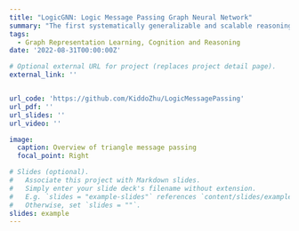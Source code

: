 ```yaml
---
title: "LogicGNN: Logic Message Passing Graph Neural Network"
summary: "The first systematically generalizable and scalable reasoning model on KG. It models one-step logic inference as triangle update on graph inspired by logic programming and formalize it under the designed GNN framework. By recursively applying triangle updates, the model could reason with logic rules of any length with strong scalability. It can also identify reasonable patterns and conduct partial reasoning with the help of auxiliary edges on graphs."
tags:
  - Graph Representation Learning, Cognition and Reasoning
date: '2022-08-31T00:00:00Z'

# Optional external URL for project (replaces project detail page).
external_link: ''


url_code: 'https://github.com/KiddoZhu/LogicMessagePassing'
url_pdf: ''
url_slides: ''
url_video: ''

image:
  caption: Overview of triangle message passing
  focal_point: Right

# Slides (optional).
#   Associate this project with Markdown slides.
#   Simply enter your slide deck's filename without extension.
#   E.g. `slides = "example-slides"` references `content/slides/example-slides.md`.
#   Otherwise, set `slides = ""`.
slides: example
---
```


